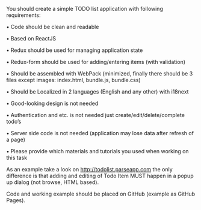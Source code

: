You should create a simple TODO list application with following requirements:

•         Code should be clean and readable

•         Based on ReactJS

•         Redux should be  used for managing application state

•         Redux-form should be used for adding/entering items (with validation)

•         Should be assembled with WebPack (minimized, finally there should be 3 files except images: index.html, bundle.js, bundle.css)

•         Should be Localized in 2 languages (English and any other) with i18next

 

•         Good-looking design is not needed

•         Authentication and etc. is not needed just create/edit/delete/complete todo’s

•         Server side code is not needed (application may lose data after refresh of a page)

•         Please provide which materials and tutorials you used when working on this task

 

As an example take a look on http://todolist.parseapp.com the only difference is that adding and editing of Todo Item MUST happen in a popup up dialog (not browse, HTML based).

Code and working example should be placed on GitHub (example as GitHub Pages).
